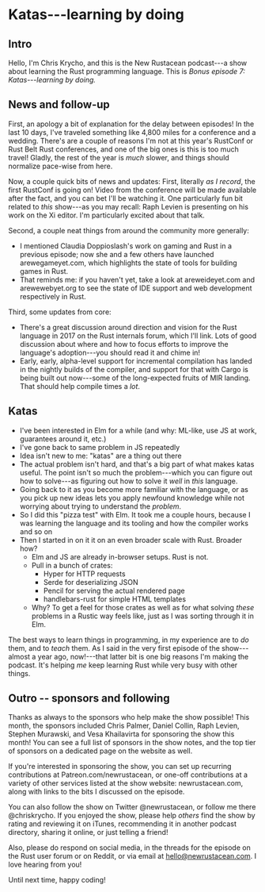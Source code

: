 # Katas---learning by doing

## Intro

Hello, I'm Chris Krycho, and this is the New Rustacean podcast---a show about learning the Rust programming language. This is *Bonus episode 7: Katas---learning by doing.*

## News and follow-up

First, an apology a bit of explanation for the delay between episodes! In the last 10 days, I've traveled something like 4,800 miles for a conference and a wedding. There's are a couple of reasons I'm not at this year's RustConf or Rust Belt Rust conferences, and one of the big ones is this is too much travel! Gladly, the rest of the year is *much* slower, and things should normalize pace-wise from here.

Now, a couple quick bits of news and updates: First, literally *as I record*, the first RustConf is going on! Video from the conference will be made available after the fact, and you can bet I'll be watching it. One particularly fun bit related to *this* show---as you may recall: Raph Levien is presenting on his work on the Xi editor. I'm particularly excited about that talk.

Second, a couple neat things from around the community more generally:

- I mentioned Claudia Doppioslash's work on gaming and Rust in a previous episode; now she and a few others have launched arewegameyet.com, which highlights the state of tools for building games in Rust.
- That reminds me: if you haven't yet, take a look at areweideyet.com and arewewebyet.org to see the state of IDE support and web development respectively in Rust.

Third, some updates from core:

- There's a great discussion around direction and vision for the Rust language in 2017 on the Rust internals forum, which I'll link. Lots of good discussion about where and how to focus efforts to improve the language's adoption---you should read it and chime in!
- Early, early, alpha-level support for incremental compilation has landed in the nightly builds of the compiler, and support for that with Cargo is being built out now---some of the long-expected fruits of MIR landing. That should help compile times a *lot*.

## Katas

- I've been interested in Elm for a while (and why: ML-like, use JS at work, guarantees around it, etc.)
- I've gone back to same problem in JS repeatedly
- Idea isn't new to me: "katas" are a thing out there
- The actual problem isn't hard, and that's a big part of what makes katas useful. The point isn't so much the problem---which you can figure out how to solve---as figuring out how to solve it *well* in *this* language.
- Going back to it as you become more familiar with the language, or as you pick up new ideas lets you apply newfound knowledge while not worrying about trying to understand the *problem*.
- So I did this "pizza test" with Elm. It took me a couple hours, because I was learning the language and its tooling and how the compiler works and so on
- Then I started in on it it on an even broader scale with Rust. Broader how?
    - Elm and JS are already in-browser setups. Rust is not.
    - Pull in a bunch of crates:
		- Hyper for HTTP requests
		- Serde for deserializing JSON
		- Pencil for serving the actual rendered page
		- handlebars-rust for simple HTML templates
	- Why? To get a feel for those crates as well as for what solving *these* problems in a Rustic way feels like, just as I was sorting through it in Elm.

The best ways to learn things in programming, in my experience are to *do* them, and to *teach* them. As I said in the very first episode of the show---almost a year ago, now!---that latter bit is one big reasons I'm making the podcast. It's helping *me* keep learning Rust while very busy with other things.

## Outro -- sponsors and following

Thanks as always to the sponsors who help make the show possible! This month, the sponsors included Chris Palmer, Daniel Collin, Raph Levien, Stephen Murawski, and Vesa Khailavirta for sponsoring the show this month! You can see a full list of sponsors in the show notes, and the top tier of sponsors on a dedicated page on the website as well.

If you're interested in sponsoring the show, you can set up recurring contributions at Patreon.com/newrustacean, or one-off contributions at a variety of other services listed at the show website: newrustacean.com, along with links to the bits I discussed on the episode.

You can also follow the show on Twitter \@newrustacean, or follow me there \@chriskrycho. If you enjoyed the show, please help *others* find the show by rating and reviewing it on iTunes, recommending it in another podcast directory, sharing it online, or just telling a friend!

Also, please do respond on social media, in the threads for the episode on the Rust user forum or on Reddit, or via email at hello@newrustacean.com. I love hearing from you!

Until next time, happy coding!
